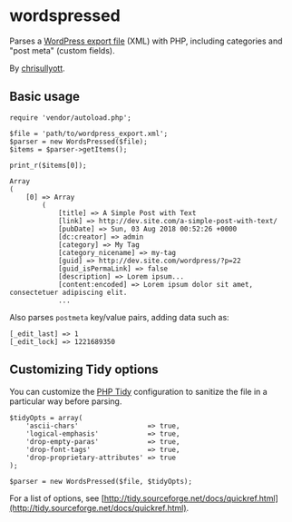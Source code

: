 # wordspressed

Parses a [WordPress export file](https://codex.wordpress.org/Tools_Export_Screen) (XML) with PHP, including categories and "post meta" (custom fields).

By [chrisullyott](https://github.com/chrisullyott/).

## Basic usage

```
require 'vendor/autoload.php';

$file = 'path/to/wordpress_export.xml';
$parser = new WordsPressed($file);
$items = $parser->getItems();

print_r($items[0]);
```

```
Array
(
    [0] => Array
        (
            [title] => A Simple Post with Text
            [link] => http://dev.site.com/a-simple-post-with-text/
            [pubDate] => Sun, 03 Aug 2018 00:52:26 +0000
            [dc:creator] => admin
            [category] => My Tag
            [category_nicename] => my-tag
            [guid] => http://dev.site.com/wordpress/?p=22
            [guid_isPermaLink] => false
            [description] => Lorem ipsum...
            [content:encoded] => Lorem ipsum dolor sit amet, consectetuer adipiscing elit.
            ...
```

Also parses `postmeta` key/value pairs, adding data such as:

```
[_edit_last] => 1
[_edit_lock] => 1221689350
```

## Customizing Tidy options

You can customize the [PHP Tidy](http://php.net/manual/en/book.tidy.php) configuration to sanitize the file in a particular way before parsing.

```
$tidyOpts = array(
    'ascii-chars'                 => true,
    'logical-emphasis'            => true,
    'drop-empty-paras'            => true,
    'drop-font-tags'              => true,
    'drop-proprietary-attributes' => true
);

$parser = new WordsPressed($file, $tidyOpts);
```

For a list of options, see [http://tidy.sourceforge.net/docs/quickref.html](http://tidy.sourceforge.net/docs/quickref.html).
